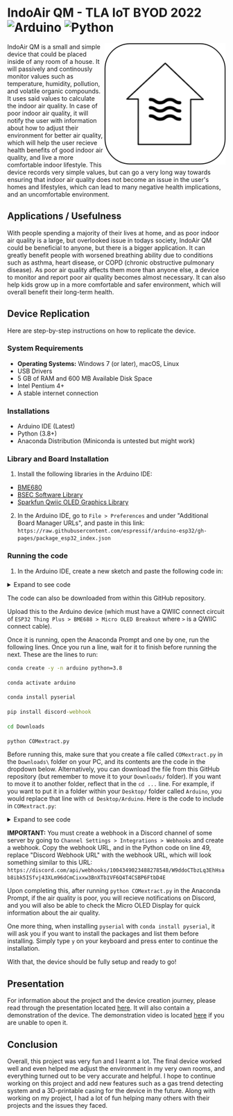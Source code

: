# IndoAir QM - TLA IoT BYOD 2022 ![Arduino](https://img.shields.io/badge/-Arduino-00979D?style=for-the-badge&logo=Arduino&logoColor=white) ![Python](https://img.shields.io/badge/python-3670A0?style=for-the-badge&logo=python&logoColor=ffdd54)

<img src="./assets/Logo.png" align="right" alt="Logo by https://github.com/LilJuiceBox491" width="280" height="280">

IndoAir QM is a small and simple device that could be placed inside of any room of a house. It will passively and continously monitor values such as temperature, humidity, pollution, and volatile organic compounds. It uses said values to calculate the indoor air quality. In case of poor indoor air quality, it will notify the user with information about how to adjust their environment for better air quality, which will help the user recieve health benefits of good indoor air quality, and live a more comfortable indoor lifestyle. This device records very simple values, but can go a very long way towards ensuring that indoor air quality does not become an issue in the user's homes and lifestyles, which can lead to many negative health implications, and an uncomfortable environment.

## Applications / Usefulness

With people spending a majority of their lives at home, and as poor indoor air quality is a large, but overlooked issue in todays society, IndoAir QM could be beneficial to anyone, but there is a bigger application. It can greatly benefit people with worsened breathing ability due to conditions such as asthma, heart disease, or COPD (chronic obstructive pulmonary disease). As poor air quality affects them more than anyone else, a device to monitor and report poor air quality becomes almost necessary. It can also help kids grow up in a more comfortable and safer environment, which will overall benefit their long-term health. 

## Device Replication

Here are step-by-step instructions on how to replicate the device.

### System Requirements
- **Operating Systems:** Windows 7 (or later), macOS, Linux
- USB Drivers
- 5 GB of RAM and 600 MB Available Disk Space
- Intel Pentium 4+
- A stable internet connection

### Installations
- Arduino IDE (Latest)
- Python (3.8+)
- Anaconda Distribution (Miniconda is untested but might work)

### Library and Board Installation
1. Install the following libraries in the Arduino IDE:
- [BME680](https://github.com/Zanduino/BME680)
- [BSEC Software Library](https://www.bosch-sensortec.com/software-tools/software/bsec/)
- [Sparkfun Qwiic OLED Graphics Library](https://github.com/sparkfun/SparkFun_Qwiic_OLED_Arduino_Library)

2. In the Arduino IDE, go to `File > Preferences` and under "Additional Board Manager URLs", and paste in this link: `https://raw.githubusercontent.com/espressif/arduino-esp32/gh-pages/package_esp32_index.json`

### Running the code

1. In the Arduino IDE, create a new sketch and paste the following code in: 
<details><summary>Expand to see code</summary>
<br>

```cpp
#include "Zanshin_BME680.h"  // Include Zanduino's BME680 Sensor library for BME68x control
#include "bsec.h" // Include Bosch's BSEC Fusion library for extra BME68x control
#include <SparkFun_Qwiic_OLED.h> // Include SparkFun's breakout OLED library with the QWIIC connect system

// Global variables
int bsecIAQ;
String AQissue;
String AQissueFixes;

const uint32_t SERIAL_SPEED{115200};  // Set the baud rate for Serial I/O

// Create an instance of the BME680 class
BME680_Class BME680;

//Forward function declaration with default value for sea level
float altitude(const int32_t press, const float seaLevel = 1013.25);
float altitude(const int32_t press, const float seaLevel) {
  static float Altitude;
  Altitude =
      44330.0 * (1.0 - pow(((float)press / 100.0) / seaLevel, 0.1903));  // Convert into meters
  return (Altitude);
}  

// Declare helper functions for BSEC library
void checkIaqSensorStatus(void);
void errLeds(void);

// Create an object of the BSEC class
Bsec iaqSensor;

// BSEC Variables
String output;

// Create an object of the QWIICMicroOLED class
QwiicMicroOLED myOLED;

void setup() {
  Serial.begin(SERIAL_SPEED);  // Start serial port at Baud rate
#ifdef __AVR_ATmega32U4__      // If this is a 32U4 processor, then wait 3 seconds to init USB port
  delay(3000);
#endif
  Serial.print(F("Starting air quality monitoring program\n"));
  Serial.print(F("- Initializing BME688\n"));
  while (!BME680.begin(I2C_STANDARD_MODE)) {  // Start BME680 using I2C, use first device found
    Serial.print(F("-  Unable to find BME680. Trying again in 5 seconds.\n"));
    delay(5000);
  }  // of loop until device is located
  Serial.print(F("- Setting 16x oversampling for all sensors\n"));
  BME680.setOversampling(TemperatureSensor, Oversample16);  // Use enumerated type values
  BME680.setOversampling(HumiditySensor, Oversample16);     // Use enumerated type values
  BME680.setOversampling(PressureSensor, Oversample16);     // Use enumerated type values
  Serial.print(F("- Setting IIR filter to a value of 4 samples\n"));
  BME680.setIIRFilter(IIR4);  // Use enumerated type values
  Serial.print(F("- Setting gas measurement to 320\xC2\xB0\x43 for 150ms\n"));  // "C" symbols
  BME680.setGas(320, 150);  // 320c for 150 milliseconds

  Wire.begin();

  iaqSensor.begin(BME680_I2C_ADDR_PRIMARY, Wire);
  output = "\nBSEC Library Version " + String(iaqSensor.version.major) + "." + String(iaqSensor.version.minor) + "." + String(iaqSensor.version.major_bugfix) + "." + String(iaqSensor.version.minor_bugfix);
  Serial.println(output);
  checkIaqSensorStatus();

  bsec_virtual_sensor_t sensorList[2] {
    BSEC_OUTPUT_IAQ,
    BSEC_OUTPUT_BREATH_VOC_EQUIVALENT,
  };

  iaqSensor.updateSubscription(sensorList, 2, BSEC_SAMPLE_RATE_LP);
  checkIaqSensorStatus();

  // Print the header
  output = "IAQ, breath VOC equivalent";
  Serial.println(output);

  if (myOLED.begin() == false) {
    Serial.println("OLED Initialization Failed - Freezing");
    while (true);
  }
  
  Serial.println("OLED Initialization Success");
  Serial.println();

  write("Loading");

}  // of method setup()

void loop() {
  int breezeIAQI;
  static int temp, humidity, pressure, gas;  // Assign variables for BME readings
  
  BME680.getSensorData(temp, humidity, pressure, gas);  // Get readings

  // Serial.println("Temperature: " + String((temp/100) - 3) + "° C"); COMMENTED OUT OF SERIAL MONITOR DATA PRINT DUMP
  // Serial.println("Relative Humidity: " + String(humidity/1000) + "%"); COMMENTED OUT OF SERIAL MONITOR DATA PRINT DUMP
  
  int tempIAQI = (temp/100) - 3;  
  int humiIAQI = humidity/1000;

  // Round the humidity to 10 for use with the chart 
  int humiLastDigit = humiIAQI % 10;
  if (humiLastDigit > 4) {
    humiIAQI = humiIAQI + (10 - humiLastDigit);
  } else if (humiLastDigit < 5) {
    humiIAQI = humiIAQI - humiLastDigit;
  }
  
  // Cross values against a chart by Breeze Technologies (DE) for an IAQI rating of 1 - 6, a number < 4 is good IAQI rating, otherwise poor IAQI rating
  if (tempIAQI < 18 || tempIAQI > 25 || humiIAQI < 40 || humiIAQI > 90 || tempIAQI == 18 && humiIAQI == 40 || tempIAQI == 19 && humiIAQI == 40 || tempIAQI == 18 && humiIAQI == 50 || tempIAQI == 18 && humiIAQI == 90|| tempIAQI == 23 && humiIAQI == 90 || tempIAQI == 24 && humiIAQI == 80 || tempIAQI == 24 && humiIAQI == 90 || tempIAQI == 25 && humiIAQI == 70 || tempIAQI == 25 && humiIAQI == 80) {
    // Serial.println("IAQI is Poor"); COMMENTED OUT OF SERIAL MONITOR DATA PRINT DUMP
    breezeIAQI = 0;
  } else {
    // Serial.println("IAQI is Good"); COMMENTED OUT OF SERIAL MONITOR DATA PRINT DUMP
    breezeIAQI = 1;
  }

  unsigned long time_trigger = millis();
  if (iaqSensor.run()) { // If new data is available
    output = "Time: " + String(time_trigger);
    output += ", IaQ: " + String(iaqSensor.iaq);
    output += ", b-VOC: " + String(iaqSensor.breathVocEquivalent);
    // Serial.println(output); COMMENTED OUT OF SERIAL MONITOR DATA PRINT DUMP

    if (iaqSensor.iaq < 25) {
      bsecIAQ = 0; // Amazing IAQ
      // Serial.println("IAQ (Not Temp/Humi Dependant) is Amazing"); COMMENTED OUT OF SERIAL MONITOR DATA PRINT DUMP
    } else if (iaqSensor.iaq > 24 && iaqSensor.iaq < 251) {
      bsecIAQ = 1; // Good IAQ
      //Serial.println("IAQ (Not Temp/Humi Dependant) is Good"); COMMENTED OUT OF SERIAL MONITOR DATA PRINT DUMP
    } else if (iaqSensor.iaq > 250 && iaqSensor.iaq < 501) {
      bsecIAQ = 2; // Poor IAQ
      //Serial.println("IAQ (Not Temp/Humi Dependant) is Poor"); COMMENTED OUT OF SERIAL MONITOR DATA PRINT DUMP
    } else {
      bsecIAQ = 3; // Error 
      //Serial.println("IAQ (Not Temp/Humi Dependant) is: ERROR"); COMMENTED OUT OF SERIAL MONITOR DATA PRINT DUMP
    }
  } else {
    checkIaqSensorStatus();
  }

  if (breezeIAQI == 1) {
    if (bsecIAQ == 0 || bsecIAQ == 1) {
      doubleWrite("AQ is Very", "Good, Safe");
    } else if (bsecIAQ == 2) {
      doubleWrite("AQ is Good", "Some VOCs");
    } else {
      doubleWrite("Error in", "Reading AQ");
    }
  } else if (breezeIAQI == 0) {
    if (bsecIAQ == 0 || bsecIAQ == 1) {
      doubleWrite("AQ is Poor,", "No VOCs");
    } else if (bsecIAQ == 2) {
      doubleWrite("AQ is", "Very Poor");
    } else {
      doubleWrite("Error in", "Reading AQ");
    }
  } else {
    doubleWrite("Error in", "Reading AQ");
  }

  // Detecting issue in AQ
  if (tempIAQI < 18 && humiIAQI > 94) {
    AQissue = "Too Cold and Too Humid";
    AQissueFixes = "Use a heater or air conditioner to heaten the area and bring down the humidity";
  } else if (tempIAQI < 18) {
    AQissue = "Too Cold";
    AQissueFixes = "Use a heater or turn off AC/fans/anything cooling the area";
  } else if (tempIAQI > 25 && humiIAQI > 94) {
    AQissue = "Too Hot and Too Humid";
    AQissueFixes = "Use an air conditioner to dry out the air and circulate cold air";
  } else if (tempIAQI > 25) {
    AQissue = "Too Hot";
    AQissueFixes = "Use AC/fans to circulate more cold air";
  } else if (humiIAQI > 94) {
    AQissue = "Too Humid";
    AQissueFixes = "Run a heater or air conditioner which will dry out the air in your area";
  } else if (humiIAQI < 35) {
    AQissue = "Not Humid Enough";
    AQissueFixes = "Use a vaporizer, steam machine, or humidifier to raise humidity and moisture";
  } else if (tempIAQI == 25 && humiIAQI > 64 || tempIAQI == 24 && humiIAQI > 75) {
    AQissue = "Too Hot and Too Humid";
    AQissueFixes = "Use an air conditioner to dry out the air and circulate cold air";
  } else if (tempIAQI == 23 && humiIAQI > 85) {
    AQissue = "Too Humid";
    AQissueFixes = "Run a heater or air conditioner which will dry out the air in your area";
  } else if (tempIAQI == 18 && humiIAQI < 55) {
    AQissue = "Too Cold and Not Humid Enough";
    AQissueFixes = "Use humidifers/heaters or try to tackle the issues one-by-one";
  } else if (tempIAQI == 18 && humiIAQI > 84) {
    AQissue = "Too Cold and Too Humid";
    AQissueFixes = "Use a heater to heat up the air and dry it out at the same time";
  } else if (tempIAQI == 19 && humiIAQI == 40) {
    AQissue = "Not Humid Enough";
    AQissueFixes = "Use a vaporizer, steam machine, or humidifier to raise humidity and moisture";
  } else {
    AQissue = "No Issue with Air Quality";
    AQissueFixes = "No issue to fix";
  }

  // Serial.println("Air Quality Issue: " + String(AQissue)); COMMENTED OUT OF SERIAL MONITOR DATA PRINT DUMP
  // Serial.println("AQ Issue Fixes: " + AQissueFixes); COMMENTED OUT OF SERIAL MONITOR DATA PRINT DUMP

  Serial.println(String(AQissue));
  
  // Serial.println(); COMMENTED OUT OF SERIAL MONITOR DATA PRINT DUMB
  delay(10000);
}  // of method loop()

void write(String str) {
  int intStringWidth, intStringHeight;
  
  myOLED.erase();

  intStringWidth = (myOLED.getWidth() - myOLED.getStringWidth(str)) / 2;
  intStringHeight = (myOLED.getHeight() - myOLED.getStringHeight(str)) / 2;

  myOLED.text(intStringWidth, intStringHeight, str, 1);
  myOLED.display();
} // of method write()

void doubleWrite(String one, String two) {
  int x0, y0, x1, y1;

  myOLED.erase();

  myOLED.text(0, 16, one, 1);
  myOLED.text(0, 26, two, 1);

  myOLED.display();
} // of method doubleWrite()

void checkIaqSensorStatus(void) {
  if (iaqSensor.status != BSEC_OK) {
    if (iaqSensor.status < BSEC_OK) {
      output = "BSEC error code : " + String(iaqSensor.status);
      Serial.println(output);
      for (;;)
        errLeds(); /* Halt in case of failure */
    } else {
      output = "BSEC warning code : " + String(iaqSensor.status);
      Serial.println(output);
    }
  }

  if (iaqSensor.bme680Status != BME680_OK) {
    if (iaqSensor.bme680Status < BME680_OK) {
      output = "BME680 error code : " + String(iaqSensor.bme680Status);
      Serial.println(output);
      for (;;)
        errLeds(); /* Halt in case of failure */
    } else {
      output = "BME680 warning code : " + String(iaqSensor.bme680Status);
      Serial.println(output);
    }
  }
} // of method checkIaqSensorStatus()

void errLeds(void) {
  pinMode(LED_BUILTIN, OUTPUT);
  digitalWrite(LED_BUILTIN, HIGH);
  delay(100);
  digitalWrite(LED_BUILTIN, LOW);
  delay(100);
} // of method errLeds()
```
</details>

The code can also be downloaded from within this GitHub repository.

Upload this to the Arduino device (which must have a QWIIC connect circuit of `ESP32 Thing Plus > BME688 > Micro OLED Breakout` where `>` is a QWIIC connect cable).

Once it is running, open the Anaconda Prompt and one by one, run the following lines. Once you run a line, wait for it to finish before running the next. These are the lines to run:

```cmd
conda create -y -n arduino python=3.8

conda activate arduino

conda install pyserial

pip install discord-webhook

cd Downloads

python COMextract.py
```

Before running this, make sure that you create a file called `COMextract.py` in the `Downloads\` folder on your PC, and its contents are the code in the dropdown below. Alternatively, you can download the file from this GitHub repository (but remember to move it to your `Downloads/` folder). If you want to move it to another folder, reflect that in the `cd ...` line. For example, if you want to put it in a folder within your `Desktop/` folder called `Arduino`, you would replace that line with `cd Desktop/Arduino`. Here is the code to include in `COMextract.py`:

<details><summary>Expand to see code</summary>

```py
import code
from xml.etree.ElementTree import tostring
import serial
import time
from discord_webhook import DiscordWebhook, DiscordEmbed

ser = serial.Serial('COM3',115200)
time.sleep(2);

while True:
    
    line = ser.readline()
    if line:
        string = line.decode()

        # Value "string" is the now the AQissue

        if string == "No Issue with Air Quality":
            issueFix = "N/A"
            isIssue = False
        elif string == "Too Cold and Too Humid":
            issueFix = "Use a heater or air conditioner to heaten the area and bring down the humidity"
            isIssue = True
        elif string == "Too Cold":
            issueFix = "Use a heater or turn off AC/fans/anything cooling the area"
            isIssue = True
        elif string == "Too Hot and Too Humid":
            issueFix = "Use an air conditioner to dry out the air and circulate cold air"
            isIssue = True
        elif string.startswith("Too Hot"):
            issueFix = "Use AC/fans to circulate more cold air"
            isIssue = True
        elif string == "Too Humid":
            issueFix = "Run a heater or air conditioner which will dry out the air in your area"
            isIssue = True
        elif string == "Not Humid Enough":
            issueFix = "Use a vaporizer, steam machine, or humidifier to raise humidity and moisture"
            isIssue = True
        elif string == "Too Cold and Not Humid Enough":
            issueFix = "Use humidifers/heaters or try to tackle the issues one-by-one"
            isIssue = True
        else:
            issueFix = "N/A"
            isIssue = False

        print(string)

        if isIssue == True:
            webhook = DiscordWebhook("Discord Webhook URL", content="There is an issue with the indoor air quality! See the embed attached to this message for more information ASAP.")
            embed = DiscordEmbed(title="Issue with Indoor Air Quality", description="There is an issue with the indoor air quality! Here is the information:\n\n**ISSUE:** " + string + "\n**SOLUTION TO FIX ISSUE: **" + issueFix + "\n\nTry to solve this issue quickly before the situation gets worse. If you are not able to implement the solution recommended above, refer to [this](https://www.servicefirstprosllc.com/expert-tips/ways-to-raise-or-lower-your-homes-humidity/) website for information on adjusting humidity, and try to do the solutions that will fix both the bad humidity levels and the bad temperature levels (if applicable).", color="00bcff")
            webhook.add_embed(embed)
            response = webhook.execute()
            print(response)

        string = line.decode()

ser.close()
```
</details>

**IMPORTANT:** You must create a webhook in a Discord channel of some server by going to `Channel Settings > Integrations > Webhooks` and create a webhook. Copy the webhook URL, and in the Python code on line 49, replace "Discord Webhook URL" with the webhook URL, which will look something similar to this URL: `https://discord.com/api/webhooks/1004349023488278548/W9ddoCTbzLq3EhHsab8ibk5ISfvj43XLm96dCmCixxw3BnXTb1VF6Q4T4CSBP6FtbD4E` 

Upon completing this, after running `python COMextract.py` in the Anaconda Prompt, if the air quality is poor, you will recieve notifications on Discord, and you will also be able to check the Micro OLED Display for quick information about the air quality.

One more thing, when installing `pyserial` with `conda install pyserial`, it will ask you if you want to install the packages and list them before installing. Simply type `y` on your keyboard and press enter to continue the installation.

With that, the device should be fully setup and ready to go!

## Presentation
For information about the project and the device creation journey, please read through the presentation located [here](https://docs.google.com/presentation/d/1w7gI2e2EuELESHTuLNf1z_Qsl5Gs2N236A_orpxagPE/edit?usp=sharing). It will also contain a demonstration of the device. The demonstration video is located [here](https://youtu.be/lgFTrhk8beY) if you are unable to open it.

## Conclusion
Overall, this project was very fun and I learnt a lot. The final device worked well and even helped me adjust the environment in my very own rooms, and everything turned out to be very accurate and helpful. I hope to continue working on this project and add new features such as a gas trend detecting system and a 3D-printable casing for the device in the future. Along with working on my project, I had a lot of fun helping many others with their projects and the issues they faced.